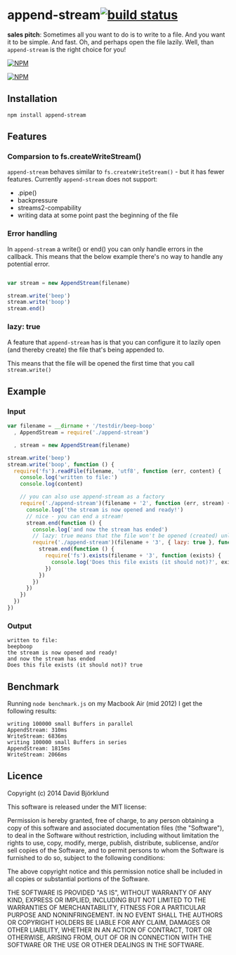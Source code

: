# append-stream[![build status](https://secure.travis-ci.org/kesla/append-stream.svg)](http://travis-ci.org/kesla/append-stream)

__sales pitch__: Sometimes all you want to do is to write to a file. And you want it to be simple. And fast. Oh, and perhaps open the file lazily. Well, than `append-stream` is the right choice for you!


[![NPM](https://nodei.co/npm/append-stream.png?downloads&stars)](https://nodei.co/npm/append-stream/)

[![NPM](https://nodei.co/npm-dl/append-stream.png)](https://nodei.co/npm/append-stream/)

## Installation

```
npm install append-stream
```


## Features

### Comparsion to fs.createWriteStream()

`append-stream` behaves similar to `fs.createWriteStream()` - but it has fewer features. Currently `append-stream` does not support:

* .pipe()
* backpressure
* streams2-compability
* writing data at some point past the beginning of the file

### Error handling

In `append-stream` a write() or end() you can only handle errors in the callback. This means that the below example there's no way to handle any potential error.

```javascript

var stream = new AppendStream(filename)

stream.write('beep')
stream.write('boop')
stream.end()

```

### lazy: true

A feature that `append-stream` has is that you can configure it to lazily open (and thereby create) the file that's being appended to.

This means that the file will be opened the first time that you call `stream.write()`

## Example

### Input

```javascript
var filename = __dirname + '/testdir/beep-boop'
  , AppendStream = require('./append-stream')

  , stream = new AppendStream(filename)

stream.write('beep')
stream.write('boop', function () {
  require('fs').readFile(filename, 'utf8', function (err, content) {
    console.log('written to file:')
    console.log(content)

    // you can also use append-stream as a factory
    require('./append-stream')(filename + '2', function (err, stream) {
      console.log('the stream is now opened and ready!')
      // nice - you can end a stream!
      stream.end(function () {
        console.log('and now the stream has ended')
        // lazy: true means that the file won't be opened (created) unless there's a write
        require('./append-stream')(filename + '3', { lazy: true }, function (err, stream) {
          stream.end(function () {
            require('fs').exists(filename + '3', function (exists) {
              console.log('Does this file exists (it should not)?', exists)
            })
          })
        })
      })
    })
  })
})
```

### Output

```
written to file:
beepboop
the stream is now opened and ready!
and now the stream has ended
Does this file exists (it should not)? true
```

## Benchmark

Running `node benchmark.js` on my Macbook Air (mid 2012) I get the following results:

```
writing 100000 small Buffers in parallel
AppendStream: 310ms
WriteStream: 6836ms
writing 100000 small Buffers in series
AppendStream: 1815ms
WriteStream: 2066ms
```

## Licence

Copyright (c) 2014 David Björklund

This software is released under the MIT license:

Permission is hereby granted, free of charge, to any person obtaining a copy
of this software and associated documentation files (the "Software"), to deal
in the Software without restriction, including without limitation the rights
to use, copy, modify, merge, publish, distribute, sublicense, and/or sell
copies of the Software, and to permit persons to whom the Software is
furnished to do so, subject to the following conditions:

The above copyright notice and this permission notice shall be included in
all copies or substantial portions of the Software.

THE SOFTWARE IS PROVIDED "AS IS", WITHOUT WARRANTY OF ANY KIND, EXPRESS OR
IMPLIED, INCLUDING BUT NOT LIMITED TO THE WARRANTIES OF MERCHANTABILITY,
FITNESS FOR A PARTICULAR PURPOSE AND NONINFRINGEMENT. IN NO EVENT SHALL THE
AUTHORS OR COPYRIGHT HOLDERS BE LIABLE FOR ANY CLAIM, DAMAGES OR OTHER
LIABILITY, WHETHER IN AN ACTION OF CONTRACT, TORT OR OTHERWISE, ARISING FROM,
OUT OF OR IN CONNECTION WITH THE SOFTWARE OR THE USE OR OTHER DEALINGS IN
THE SOFTWARE.
